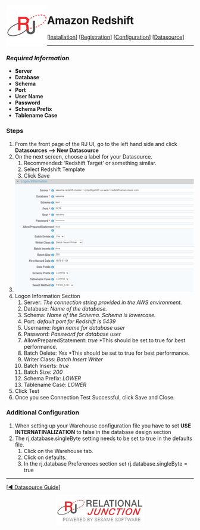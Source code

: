  <a href="http://www.sesamesoftware.com"><img align=left src="../images/RJOrbit110x110.png"></img></a>

[comment]: # (Change Heading to reflect Datasource)

#  Amazon Redshift

[comment]: # (Leave Nav BAR untouched)

[[Installation](../guides/installguide.md)] [[Registration](../guides/RegistrationGuide.md)] [[Configuration](../guides/configurationGuide.md)] [[Datasource](../guides/DatasourceGuide.md)]

---

[comment]: # (Leave Or Alter Required info as needed)

### *Required Information*

* **Server**
* **Database**
* **Schema**
* **Port**
* **User Name**
* **Password**
* **Schema Prefix**
* **Tablename Case**


### Steps

[comment]: # (step 1 is common to all  Datasources)
[comment]: # (Step 2.1and 2.2 should be adjusted for Data Source specific)
[comment]: # (Step 3 should be Image of the datasource you can add the screenshot to the images folder or create a placeholder like {image of datasource screen})
[comment]: # (adjust step 4 and below as needed)

1. From the front page of the RJ UI, go to the left hand side and click **Datasources --> New Datasource**
2. On the next screen, choose a label for your Datasource.
   1. Recommended: ‘Redshift Target’ or something similar.
   2. Select Redshift Template
   3. Click Save
3. ![Redshift Datasource](../images/amazonredshift.png)
4. Logon Information Section
   1. Server: *The connection string provided in the AWS environment.*
   2. Database: *Name of the database.*
   3. Schema: *Name of the Schema. Schema is lowercase.*
   4. Port: *default port for Redshift is 5439*
   5. Username: *login name for database user*
   6. Password: *Password for database user*
   7. AllowPreparedStatement: *true* *This should be set to true for best performance.
   8. Batch Delete: *Yes* *This should be set to true for best performance.
   9. Writer Class: *Batch Insert Writer*
   10. Batch Inserts: *true*
   11. Batch Size: *200*
   12. Schema Prefix: *LOWER*
   13. Tablename Case: *LOWER*
6. Click Test
7. Once you see Connection Test Successful, click Save and Close.

### Additional Configuration

   1. When setting up your Warehouse configuration file you have to set **USE INTERNATINALIZATION** to false in the database design section
   2. The rj.database.singleByte setting needs to be set to true in the defaults file.
      1. Click on the Warehouse tab.
      2. Click on defaults.
      3. In the rj.database Preferences section set rj.database.singleByte = true

---

[[&#9664; Datasource Guide](../guides/DatasourceGuide.md)]

<p align="center" >  <a href="http://www.sesamesoftware.com"><img align=center src="../images/poweredBy.png" height="80px"></img></a> </p>

